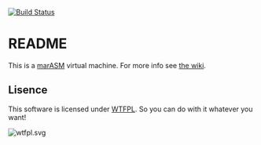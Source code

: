 [![Build Status](https://travis-ci.org/marasm-group/mvm.svg?branch=master)](https://travis-ci.org/marasm-group/mvm)
# README #
This is a [marASM](https://github.com/marasm-group/mvm/wiki/marASM-syntax) virtual machine. For more info see [the wiki](https://github.com/marasm-group/mvm/wiki).

## Lisence ##

This software is licensed under [WTFPL](http://www.wtfpl.net/about/). So you can do with it whatever you want!

![wtfpl.svg](http://www.wtfpl.net/wp-content/uploads/2012/12/wtfpl.svg)
 
